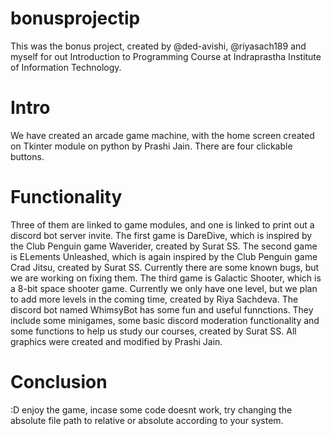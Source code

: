 # bonusprojectip
This was the bonus project, created by @ded-avishi, @riyasach189 and myself for out Introduction to Programming Course at Indraprastha Institute of Information Technology.
# Intro
We have created an arcade game machine, with the home screen created on Tkinter module on python by Prashi Jain.
There are four clickable buttons.
# Functionality
Three of them are linked to game modules, and one is linked to print out a discord bot server invite.
The first game is DareDive, which is inspired by the Club Penguin game Waverider, created by Surat SS.
The second game is ELements Unleashed, which is again inspired by the Club Penguin game Crad Jitsu, created by Surat SS. Currently there are some known bugs, but we are working on fixing them.
The third game is Galactic Shooter, which is a 8-bit space shooter game. Currently we only have one level, but we plan to add more levels in the coming time, created by Riya Sachdeva.
The discord bot named WhimsyBot has some fun and useful funnctions. They include some minigames, some basic discord moderation functionality and some functions to help us study our courses, created by Surat SS.
All graphics were created and modified by Prashi Jain.
# Conclusion
:D enjoy the game, incase some code doesnt work, try changing the absolute file path to relative or absolute according to your system.
